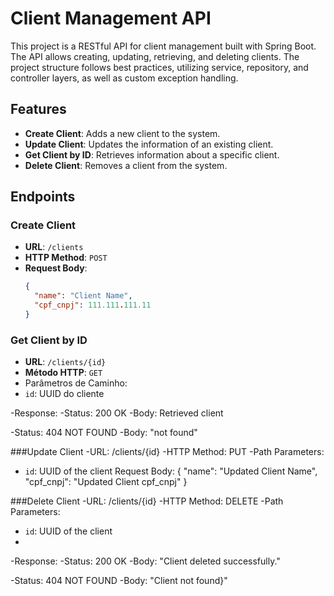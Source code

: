# Client Management API

This project is a RESTful API for client management built with Spring Boot. The API allows creating, updating, retrieving, and deleting clients. The project structure follows best practices, utilizing service, repository, and controller layers, as well as custom exception handling.

## Features

- **Create Client**: Adds a new client to the system.
- **Update Client**: Updates the information of an existing client.
- **Get Client by ID**: Retrieves information about a specific client.
- **Delete Client**: Removes a client from the system.

## Endpoints

### Create Client

- **URL**: `/clients`
- **HTTP Method**: `POST`
- **Request Body**:
  ```json
  {
    "name": "Client Name",
    "cpf_cnpj": 111.111.111.11
  }

### Get Client by ID
  
- **URL**: `/clients/{id}`
- **Método HTTP**: `GET`
- Parâmetros de Caminho:
-   `id`: UUID do cliente
  
-Response:
-Status: 200 OK
-Body: Retrieved client

-Status: 404 NOT FOUND
-Body: "not found"

###Update Client
-URL: /clients/{id}
-HTTP Method: PUT
-Path Parameters:
-  `id`: UUID of the client
Request Body:
{
  "name": "Updated Client Name",
  "cpf_cnpj": "Updated Client cpf_cnpj"
}

###Delete Client
-URL: /clients/{id}
-HTTP Method: DELETE
-Path Parameters:
-  `id`: UUID of the client
-  
-Response:
-Status: 200 OK
-Body: "Client deleted successfully."

-Status: 404 NOT FOUND
-Body: "Client not found}"
